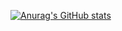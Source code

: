 [![Anurag's GitHub stats](https://github-readme-stats.vercel.app/api?username=tom-takeru)](https://github.com/anuraghazra/github-readme-stats)
